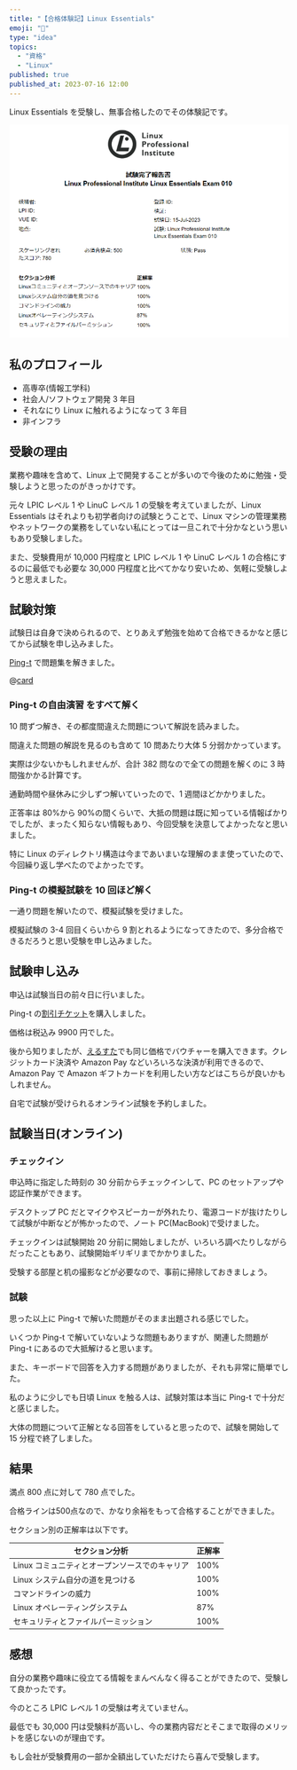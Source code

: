 ```yaml
---
title: "【合格体験記】Linux Essentials"
emoji: "📝"
type: "idea"
topics:
  - "資格"
  - "Linux"
published: true
published_at: 2023-07-16 12:00
---
```


Linux Essentials を受験し、無事合格したのでその体験記です。

![Linux Essentials 成績](/images/2232997bc9e4ae/score.png)

## 私のプロフィール

- 高専卒(情報工学科)
- 社会人/ソフトウェア開発 3 年目
- それなにり Linux に触れるようになって 3 年目
- 非インフラ

## 受験の理由

業務や趣味を含めて、Linux 上で開発することが多いので今後のために勉強・受験しようと思ったのがきっかけです。

元々 LPIC レベル 1 や LinuC レベル 1 の受験を考えていましたが、Linux Essentials はそれよりも初学者向けの試験とうことで、Linux マシンの管理業務やネットワークの業務をしていない私にとっては一旦これで十分かなという思いもあり受験しました。

また、受験費用が 10,000 円程度と LPIC レベル 1 や LinuC レベル 1 の合格にするのに最低でも必要な 30,000 円程度と比べてかなり安いため、気軽に受験しようと思えました。

## 試験対策

試験日は自身で決められるので、とりあえず勉強を始めて合格できるかなと感じてから試験を申し込みました。

[Ping-t](https://mondai.ping-t.com) で問題集を解きました。

@[card](https://mondai.ping-t.com)

### Ping-t の自由演習 をすべて解く

10 問ずつ解き、その都度間違えた問題について解説を読みました。

間違えた問題の解説を見るのも含めて 10 問あたり大体 5 分弱かかっています。

実際は少ないかもしれませんが、合計 382 問なので全ての問題を解くのに 3 時間強かかる計算です。

通勤時間や昼休みに少しずつ解いていったので、1 週間ほどかかりました。

正答率は 80%から 90%の間くらいで、大抵の問題は既に知っている情報ばかりでしたが、まったく知らない情報もあり、今回受験を決意してよかったなと思いました。

特に Linux のディレクトリ構造は今まであいまいな理解のまま使っていたので、今回繰り返し学べたのでよかったです。

### Ping-t の模擬試験を 10 回ほど解く

一通り問題を解いたので、模擬試験を受けました。

模擬試験の 3-4 回目くらいから 9 割とれるようになってきたので、多分合格できるだろうと思い受験を申し込みました。

## 試験申し込み

申込は試験当日の前々日に行いました。

Ping-t の[割引チケット](https://mondai.ping-t.com/g/ticket_exams/5)を購入しました。

価格は税込み 9900 円でした。

後から知りましたが、[えるすた](https://lstudy.base.shop/items/57765975)でも同じ価格でバウチャーを購入できます。クレジットカード決済や Amazon Pay などいろいろな決済が利用できるので、Amazon Pay で Amazon ギフトカードを利用したい方などはこちらが良いかもしれません。

自宅で試験が受けられるオンライン試験を予約しました。

## 試験当日(オンライン)

### チェックイン

申込時に指定した時刻の 30 分前からチェックインして、PC のセットアップや認証作業ができます。

デスクトップ PC だとマイクやスピーカーが外れたり、電源コードが抜けたりして試験が中断などが怖かったので、ノート PC(MacBook)で受けました。

チェックインは試験開始 20 分前に開始しましたが、いろいろ調べたりしながらだったこともあり、試験開始ギリギリまでかかりました。

受験する部屋と机の撮影などが必要なので、事前に掃除しておきましょう。

### 試験

思った以上に Ping-t で解いた問題がそのまま出題される感じでした。

いくつか Ping-t で解いていないような問題もありますが、関連した問題が Ping-t にあるので大抵解けると思います。

また、キーボードで回答を入力する問題がありましたが、それも非常に簡単でした。

私のように少しでも日頃 Linux を触る人は、試験対策は本当に Ping-t で十分だと感じました。

大体の問題について正解となる回答をしていると思ったので、試験を開始して 15 分程で終了しました。

## 結果

満点 800 点に対して 780 点でした。

合格ラインは500点なので、かなり余裕をもって合格することができました。

セクション別の正解率は以下です。

| セクション分析                                 | 正解率 |
| ---------------------------------------------- | ------ |
| Linux コミュニティとオープンソースでのキャリア | 100%   |
| Linux システム自分の道を見つける               | 100%   |
| コマンドラインの威力                           | 100%   |
| Linux オペレーティングシステム                 | 87%    |
| セキュリティとファイルパーミッション           | 100%   |

## 感想

自分の業務や趣味に役立てる情報をまんべんなく得ることができたので、受験して良かったです。

今のところ LPIC レベル 1 の受験は考えていません。

最低でも 30,000 円は受験料が高いし、今の業務内容だとそこまで取得のメリットを感じないのが理由です。

もし会社が受験費用の一部か全額出していただけたら喜んで受験します。
